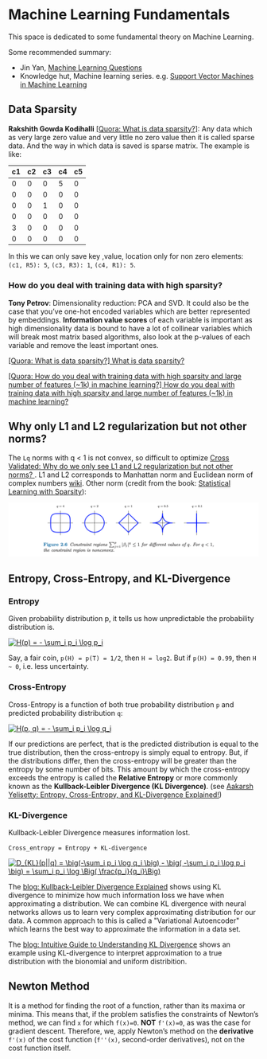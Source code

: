 
# Machine Learning Fundamentals 



This space is dedicated to some fundamental theory on Machine Learning.

Some recommended summary:

* Jin Yan, [Machine Learning Questions](https://yanjin.space/blog/2020/2020305.html)
* Knowledge hut, Machine learning series. e.g. [Support Vector Machines in Machine Learning](https://www.knowledgehut.com/blog/data-science/support-vector-machines-in-machine-learning)


## Data Sparsity

**Rakshith Gowda Kodihalli** [[Quora: What is data sparsity?]][What is data sparsity?]: Any data which as very large zero value and very little no zero value then it is called sparse data. And the way in which data is saved is sparse matrix. The example is like:

| c1 | c2 | c3 | c4 | c5 |
| --- | --- | --- | --- | --- |
| 0 | 0 | 0 | 5 | 0 |
| 0 | 0 | 0 | 0 | 0 |
| 0 | 0 | 1 | 0 | 0 |
| 0 | 0 | 0 | 0 | 0 |
| 3 | 0 | 0 | 0 | 0 |
| 0 | 0 | 0 | 0 | 0 |

In this we can only save key ,value, location only for non zero elements:
`(c1, R5): 5`, `(c3, R3): 1`, `(c4, R1): 5`.

### How do you deal with training data with high sparsity?

**Tony Petrov**: Dimensionality reduction: PCA and SVD. It could also be the case that you’ve one-hot encoded variables which are better represented by embeddings.  **Information value scores** of each variable is important as high dimensionality data is bound to have a lot of collinear variables which will break most matrix based algorithms, also look at the p-values of each variable and remove the least important ones.

[What is data sparsity?]: https://www.quora.com/What-is-data-sparsity
[[Quora: What is data sparsity?] What is data sparsity?](https://www.quora.com/What-is-data-sparsity)

[How do you deal with training data with high sparsity and large number of features (~1k) in machine learning?]: https://www.quora.com/How-do-you-deal-with-training-data-with-high-sparsity-and-large-number-of-features-1k-in-machine-learning
[[Quora: How do you deal with training data with high sparsity and large number of features (~1k) in machine learning?] How do you deal with training data with high sparsity and large number of features (~1k) in machine learning?](https://www.quora.com/How-do-you-deal-with-training-data-with-high-sparsity-and-large-number-of-features-1k-in-machine-learning)

## Why only L1 and L2 regularization but not other norms?

The `Lq` norms with q < 1 is not convex, so difficult to optimize [Cross Validated: Why do we only see L1 and L2 regularization but not other norms?
](https://stats.stackexchange.com/questions/269298/why-do-we-only-see-l-1-and-l-2-regularization-but-not-other-norms). L1 and L2 corresponds to Manhattan norm and Euclidean norm of complex numbers [wiki](https://en.wikipedia.org/wiki/Norm_(mathematics)). Other norm (credit from the book: [Statistical Learning with Sparsity](http://web.stanford.edu/~hastie/StatLearnSparsity/)):


![Lq_regularization](images/Lq_regularization.png)


## Entropy, Cross-Entropy, and KL-Divergence 

### Entropy

Given probability distribution p, it tells us how unpredictable the probability distribution is.

<a href="https://www.codecogs.com/eqnedit.php?latex=H(p)&space;=&space;-&space;\sum_i&space;p_i&space;\log&space;p_i" target="_blank"><img src="https://latex.codecogs.com/gif.latex?H(p)&space;=&space;-&space;\sum_i&space;p_i&space;\log&space;p_i" title="H(p) = - \sum_i p_i \log p_i" /></a>

Say, a fair coin, `p(H) = p(T) = 1/2`, then `H = log2`. But if `p(H) = 0.99`, then `H ~ 0`, i.e. less uncertainty.

### Cross-Entropy

Cross-Entropy is a function of both true probability distribution `p` and predicted probability distribution `q`:

<a href="https://www.codecogs.com/eqnedit.php?latex=H(p,&space;q)&space;=&space;-&space;\sum_i&space;p_i&space;\log&space;q_i" target="_blank"><img src="https://latex.codecogs.com/gif.latex?H(p,&space;q)&space;=&space;-&space;\sum_i&space;p_i&space;\log&space;q_i" title="H(p, q) = - \sum_i p_i \log q_i" /></a>

If our predictions are perfect, that is the predicted distribution is equal to the true distribution, then the cross-entropy is simply equal to entropy. But, if the distributions differ, then the cross-entropy will be greater than the entropy by some number of bits. This amount by which the cross-entropy exceeds the entropy is called the **Relative Entropy** or more commonly known as the **Kullback-Leibler Divergence (KL Divergence)**. (see [Aakarsh Yelisetty: Entropy, Cross-Entropy, and KL-Divergence Explained!](https://towardsdatascience.com/entropy-cross-entropy-and-kl-divergence-explained-b09cdae917a))



### KL-Divergence

Kullback-Leibler Divergence measures information lost.

```
Cross_entropy = Entropy + KL-divergence
```

<a href="https://www.codecogs.com/eqnedit.php?latex=D_{KL}(p||q)&space;=&space;\big(-\sum_i&space;p_i&space;\log&space;q_i&space;\big)&space;-&space;\big(&space;-\sum_i&space;p_i&space;\log&space;p_i&space;\big)&space;=&space;\sum_i&space;p_i&space;\log&space;\Big(&space;\frac{p_i}{q_i}\Big)" target="_blank"><img src="https://latex.codecogs.com/gif.latex?D_{KL}(p||q)&space;=&space;\big(-\sum_i&space;p_i&space;\log&space;q_i&space;\big)&space;-&space;\big(&space;-\sum_i&space;p_i&space;\log&space;p_i&space;\big)&space;=&space;\sum_i&space;p_i&space;\log&space;\Big(&space;\frac{p_i}{q_i}\Big)" title="D_{KL}(p||q) = \big(-\sum_i p_i \log q_i \big) - \big( -\sum_i p_i \log p_i \big) = \sum_i p_i \log \Big( \frac{p_i}{q_i}\Big)" /></a>


The [blog: Kullback-Leibler Divergence Explained](https://www.countbayesie.com/blog/2017/5/9/kullback-leibler-divergence-explained) shows using KL divergence to minimize how much information loss we have when approximating a distribution. We can combine KL divergence with neural networks allows us to learn very complex approximating distribution for our data. A common approach to this is called a "Variational Autoencoder" which learns the best way to approximate the information in a data set.

The [blog: Intuitive Guide to Understanding KL Divergence](https://towardsdatascience.com/light-on-math-machine-learning-intuitive-guide-to-understanding-kl-divergence-2b382ca2b2a8) shows an example using KL-divergence to interpret approximation to a true distribution with the bionomial and uniform distribition.


## Newton Method


It is a method for finding the root of a function, rather than its maxima or minima. This means that, if the problem satisfies the constraints of Newton’s method, we can find `x` for which `f(x)=0`. **NOT** `f'(x)=0`, as was the case for gradient descent. Therefore, we, apply Newton’s method on the **derivative** `f'(x)` of the cost function (`f''(x)`, second-order derivatives), not on the cost function itself.

